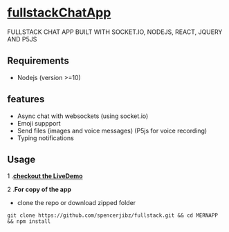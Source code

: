 # [fullstackChatApp](https://full-stackchatapp1.herokuapp.com/) <br>
FULLSTACK CHAT APP BUILT WITH SOCKET.IO, NODEJS, REACT, JQUERY AND P5JS

## Requirements
- Nodejs (version >=10)
 
## features
- Async chat with websockets (using socket.io)
- Emoji suppport
- Send files (images and voice messages) (P5js for voice recording) 
- Typing notifications


## Usage
 1 .**[checkout the LiveDemo](https://cryptic-beach-52190.herokuapp.com/)**
 
 2 .**For copy of the app**
 
 - clone the repo or download zipped folder
 
  ``` git clone https://github.com/spencerjibz/fullstack.git && cd MERNAPP && npm install ```
